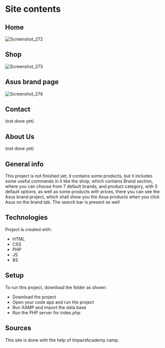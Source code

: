 # Site contents
## Home
![Screenshot_272](https://user-images.githubusercontent.com/56961701/220973389-336da4d0-ee8c-435c-a51e-0ff79ee3f769.png)
## Shop
![Screenshot_273](https://user-images.githubusercontent.com/56961701/220973660-85d177b3-1a7e-4ea3-b2a4-050b881c5b2e.png)
## Asus brand page
![Screenshot_274](https://user-images.githubusercontent.com/56961701/220974495-b5b349d4-ee5b-4b9c-aedf-8c7384be292b.png)
## Contact
(not done yet)
## About Us
(not done yet)

## General info
This project is not finished yet, it contains some products, but it includes some useful commands in it like the shop, which contains Brand section, where you can choose from 7 default brands, and product category, with 5 default options, as well as some products with prices, there you can see the Asus brand project, which shall show you the Asus products when you click Asus on the brand tab. The search bar is present as well
	
## Technologies
Project is created with:
* HTML
* CSS
* PHP
* JS
* BS
	
## Setup
To run this project, download the folder as shown:
* Download the project
* Open your code app and run the project
* Run XAMP and import the data base
* Run the PHP server for index.php 

## Sources
This site is done with the help of ImpactAcademy camp.

